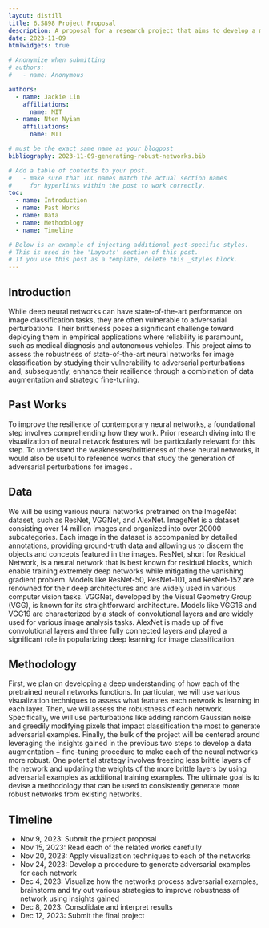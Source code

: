 ```yaml
---
layout: distill
title: 6.S898 Project Proposal
description: A proposal for a research project that aims to develop a methodology to improve the robustness of contemporary neural networks. 
date: 2023-11-09
htmlwidgets: true

# Anonymize when submitting
# authors:
#   - name: Anonymous

authors:
  - name: Jackie Lin
    affiliations:
      name: MIT
  - name: Nten Nyiam
    affiliations:
      name: MIT

# must be the exact same name as your blogpost
bibliography: 2023-11-09-generating-robust-networks.bib

# Add a table of contents to your post.
#   - make sure that TOC names match the actual section names
#     for hyperlinks within the post to work correctly.
toc:
  - name: Introduction
  - name: Past Works
  - name: Data
  - name: Methodology
  - name: Timeline

# Below is an example of injecting additional post-specific styles.
# This is used in the 'Layouts' section of this post.
# If you use this post as a template, delete this _styles block.
---
```


## Introduction 
While deep neural networks can have state-of-the-art performance on image classification tasks, they are often vulnerable to adversarial perturbations. Their brittleness poses a significant challenge toward deploying them in empirical applications where reliability is paramount, such as medical diagnosis and autonomous vehicles. This project aims to assess the robustness of state-of-the-art neural networks for image classification by studying their vulnerability to adversarial perturbations and, subsequently, enhance their resilience through a combination of data augmentation and strategic fine-tuning.

## Past Works
To improve the resilience of contemporary neural networks, a foundational step involves comprehending how they work. Prior research diving into the visualization of neural network features <d-cite key="zeiler2013"></d-cite><d-cite key="simonyan2014"></d-cite><d-cite key="olah2017"></d-cite> will be particularly relevant for this step. To understand the weaknesses/brittleness of these neural networks, it would also be useful to reference works that study the generation of adversarial perturbations for images <d-cite key="szegedy2014"></d-cite><d-cite key="carlini2017"></d-cite>. 

## Data 
We will be using various neural networks pretrained on the ImageNet dataset, such as ResNet, VGGNet, and AlexNet. ImageNet is a dataset consisting over 14 million images and organized into over 20000 subcategories. Each image in the dataset is accompanied by detailed annotations, providing ground-truth data and allowing us to discern the objects and concepts featured in the images. ResNet, short for Residual Network, is a neural network that is best known for residual blocks, which enable training extremely deep networks while mitigating the vanishing gradient problem. Models like ResNet-50, ResNet-101, and ResNet-152 are renowned for their deep architectures and are widely used in various computer vision tasks. VGGNet, developed by the Visual Geometry Group (VGG), is known for its straightforward architecture. Models like VGG16 and VGG19 are characterized by a stack of convolutional layers and are widely used for various image analysis tasks. AlexNet is made up of five convolutional layers and three fully connected layers and played a significant role in popularizing deep learning for image classification.

## Methodology
First, we plan on developing a deep understanding of how each of the pretrained neural networks functions. In particular, we will use various visualization techniques to assess what features each network is learning in each layer. Then, we will assess the robustness of each network. Specifically, we will use perturbations like adding random Gaussian noise and greedily modifying pixels that impact classification the most to generate adversarial examples. Finally, the bulk of the project will be centered around leveraging the insights gained in the previous two steps to develop a data augmentation + fine-tuning procedure to make each of the neural networks more robust. One potential strategy involves freezing less brittle layers of the network and updating the weights of the more brittle layers by using adversarial examples as additional training examples. The ultimate goal is to devise a methodology that can be used to consistently generate more robust networks from existing networks. 

## Timeline 
- Nov 9, 2023: Submit the project proposal
- Nov 15, 2023: Read each of the related works carefully 
- Nov 20, 2023: Apply visualization techniques to each of the networks 
- Nov 24, 2023: Develop a procedure to generate adversarial examples for each network
- Dec 4, 2023: Visualize how the networks process adversarial examples, brainstorm and try out various strategies to improve robustness of network using insights gained 
- Dec 8, 2023: Consolidate and interpret results
- Dec 12, 2023: Submit the final project
